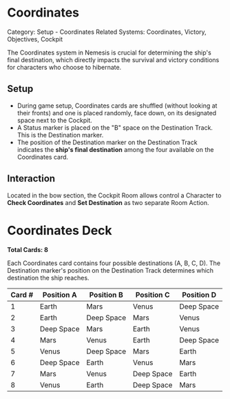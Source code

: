 # Coordinates

Category: Setup - Coordinates
Related Systems: Coordinates, Victory, Objectives, Cockpit

The Coordinates system in Nemesis is crucial for determining the ship's final destination, which directly impacts the survival and victory conditions for characters who choose to hibernate.

## Setup

- During game setup, Coordinates cards are shuffled (without looking at their fronts) and one is placed randomly, face down, on its designated space next to the Cockpit.
- A Status marker is placed on the "B" space on the Destination Track. This is the Destination marker.
- The position of the Destination marker on the Destination Track indicates the **ship's final destination** among the four available on the Coordinates card.

## Interaction

Located in the bow section, the Cockpit Room allows control a Character to **Check Coordinates** and **Set Destination** as two separate Room Action.

# Coordinates Deck

**Total Cards: 8**

Each Coordinates card contains four possible destinations (A, B, C, D). The Destination marker's position on the Destination Track determines which destination the ship reaches.

| Card # | Position A | Position B | Position C | Position D |
| ------ | ---------- | ---------- | ---------- | ---------- |
| 1      | Earth      | Mars       | Venus      | Deep Space |
| 2      | Earth      | Deep Space | Mars       | Venus      |
| 3      | Deep Space | Mars       | Earth      | Venus      |
| 4      | Mars       | Venus      | Earth      | Deep Space |
| 5      | Venus      | Deep Space | Mars       | Earth      |
| 6      | Deep Space | Earth      | Venus      | Mars       |
| 7      | Mars       | Venus      | Deep Space | Earth      |
| 8      | Venus      | Earth      | Deep Space | Mars       |
